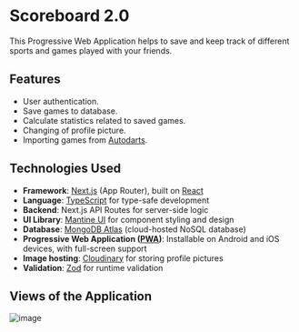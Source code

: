 # Scoreboard 2.0

This Progressive Web Application helps to save and keep track of different sports and games played with your friends.

## Features 
- User authentication.
- Save games to database.
- Calculate statistics related to saved games.
- Changing of profile picture.
- Importing games from [Autodarts](https://play.autodarts.io/).

## Technologies Used
- **Framework**: [Next.js](https://nextjs.org/) (App Router), built on [React](https://react.dev/)
- **Language**: [TypeScript](https://www.typescriptlang.org/) for type-safe development
- **Backend**: Next.js API Routes for server-side logic
- **UI Library**: [Mantine UI](https://mantine.dev/) for component styling and design
- **Database**: [MongoDB Atlas](https://www.mongodb.com/atlas) (cloud-hosted NoSQL database)
- **Progressive Web Application ([PWA](https://developer.mozilla.org/en-US/docs/Web/Progressive_web_apps))**: Installable on Android and iOS devices, with full-screen support
- **Image hosting**: [Cloudinary](https://cloudinary.com/) for storing profile pictures
- **Validation**: [Zod](https://github.com/colinhacks/zod) for runtime validation

## Views of the Application
![image](https://github.com/user-attachments/assets/d5f95516-7dd4-40d0-bab6-b1d33d9282fc)
